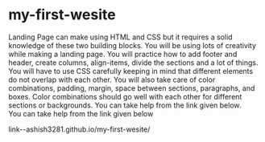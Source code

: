 # my-first-wesite
Landing Page can make using HTML and CSS but it requires a solid knowledge of these two building blocks. You will be using lots of creativity while making a landing page. You will practice how to add footer and header, create columns, align-items, divide the sections and a lot of things. You will have to use CSS carefully keeping in mind that different elements do not overlap with each other. You will also take care of color combinations, padding, margin, space between sections, paragraphs, and boxes. Color combinations should go well with each other for different sections or backgrounds. You can take help from the link given below. 
<br>
You can take help from the link given below 
<link href="ashish3281.github.io/my-first-wesite/">
link--ashish3281.github.io/my-first-wesite/

